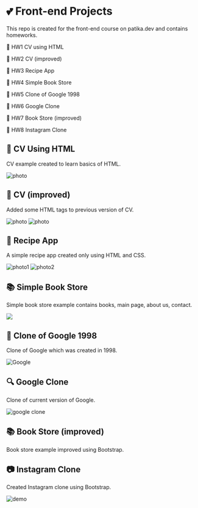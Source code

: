 
# :two_hearts: Front-end Projects 

This repo is created for the front-end course on patika.dev and contains homeworks.


:small_orange_diamond: HW1 CV using HTML

:small_orange_diamond: HW2 CV (improved)

:small_orange_diamond: HW3 Recipe App

:small_orange_diamond: HW4 Simple Book Store

:small_orange_diamond: HW5 Clone of Google 1998

:small_orange_diamond: HW6 Google Clone

:small_orange_diamond: HW7 Book Store (improved)

:small_orange_diamond: HW8 Instagram Clone

## :pencil: CV Using HTML
CV example created to learn basics of HTML.

![photo](https://i.hizliresim.com/1qnjz79.png)

## :pencil: CV (improved)
Added some HTML tags to previous version of CV.

![photo](https://i.hizliresim.com/c6mzqwo.png)
![photo](https://i.hizliresim.com/pkzivmb.png)

## :birthday: Recipe App
A simple recipe app created only using HTML and CSS.

![photo1](https://i.hizliresim.com/ax8mxs8.png)
![photo2](https://i.hizliresim.com/p38rw06.png)

## :books: Simple Book Store
Simple book store example contains books, main page, about us, contact.

![](/hw4/demo.gif)

## :thought_balloon: Clone of Google 1998
Clone of Google which was created in 1998.

![Google](https://i.hizliresim.com/51mgmw4.png) 

## :mag: Google Clone
Clone of current version of Google.

![google clone](https://i.hizliresim.com/si6d30p.png) 

## :books: Book Store (improved)
Book store example improved using Bootstrap.


 ## :camera: Instagram Clone
Created Instagram clone using Bootstrap.

![demo](https://user-images.githubusercontent.com/56193932/197198719-dd937d55-1958-4227-a68f-e97664cf50de.gif)


